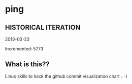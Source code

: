 # ping

## HISTORICAL ITERATION
2013-03-23

Incremented: 5773

## What is this?? 
Linux skills to hack the github commit visualization chart `;-)`
